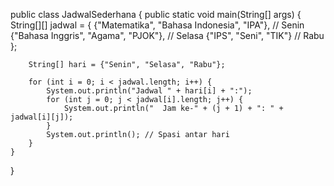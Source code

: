 public class JadwalSederhana {
    public static void main(String[] args) {
        String[][] jadwal = {
            {"Matematika", "Bahasa Indonesia", "IPA"},      // Senin
            {"Bahasa Inggris", "Agama", "PJOK"},             // Selasa
            {"IPS", "Seni", "TIK"}                           // Rabu
        };

        String[] hari = {"Senin", "Selasa", "Rabu"};

        for (int i = 0; i < jadwal.length; i++) {
            System.out.println("Jadwal " + hari[i] + ":");
            for (int j = 0; j < jadwal[i].length; j++) {
                System.out.println("  Jam ke-" + (j + 1) + ": " + jadwal[i][j]);
            }
            System.out.println(); // Spasi antar hari
        }
    }
}

